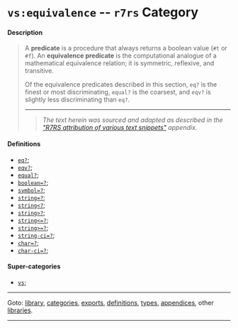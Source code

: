 

<a id='category__r7rs__vs_3a_equivalence'></a>

# `vs:equivalence` -- `r7rs` Category


<a id='category__r7rs__vs_3a_equivalence__description'></a>

#### Description

> A **predicate** is a procedure that always returns a boolean
> value (`#t` or `#f`).  An **equivalence predicate** is
> the computational analogue of a mathematical equivalence relation; it is
> symmetric, reflexive, and transitive.
> 
> Of the equivalence predicates
> described in this section, `eq?` is the finest or most
> discriminating, `equal?` is the coarsest, and `eqv?` is
> slightly less discriminating than `eq?`.
> 
> 
> ----
> > *The text herein was sourced and adapted as described in the ["R7RS attribution of various text snippets"](../../r7rs/appendices/attribution.md#appendix__r7rs__attribution) appendix.*


<a id='category__r7rs__vs_3a_equivalence__definitions'></a>

#### Definitions

 * [`eq?`](../../r7rs/definitions/eq_3f.md#definition__r7rs__eq_3f);
 * [`eqv?`](../../r7rs/definitions/eqv_3f.md#definition__r7rs__eqv_3f);
 * [`equal?`](../../r7rs/definitions/equal_3f.md#definition__r7rs__equal_3f);
 * [`boolean=?`](../../r7rs/definitions/boolean_3d_3f.md#definition__r7rs__boolean_3d_3f);
 * [`symbol=?`](../../r7rs/definitions/symbol_3d_3f.md#definition__r7rs__symbol_3d_3f);
 * [`string=?`](../../r7rs/definitions/string_3d_3f.md#definition__r7rs__string_3d_3f);
 * [`string<?`](../../r7rs/definitions/string_3c_3f.md#definition__r7rs__string_3c_3f);
 * [`string>?`](../../r7rs/definitions/string_3e_3f.md#definition__r7rs__string_3e_3f);
 * [`string<=?`](../../r7rs/definitions/string_3c_3d_3f.md#definition__r7rs__string_3c_3d_3f);
 * [`string>=?`](../../r7rs/definitions/string_3e_3d_3f.md#definition__r7rs__string_3e_3d_3f);
 * [`string-ci=?`](../../r7rs/definitions/string-ci_3d_3f.md#definition__r7rs__string-ci_3d_3f);
 * [`char=?`](../../r7rs/definitions/char_3d_3f.md#definition__r7rs__char_3d_3f);
 * [`char-ci=?`](../../r7rs/definitions/char-ci_3d_3f.md#definition__r7rs__char-ci_3d_3f);


<a id='category__r7rs__vs_3a_equivalence__super-categories'></a>

#### Super-categories

 * [`vs`](../../r7rs/categories/vs.md#category__r7rs__vs);

----

Goto: [library](../../r7rs/_index.md#library__r7rs), [categories](../../r7rs/categories/_index.md#toc__r7rs__categories), [exports](../../r7rs/exports/_index.md#toc__r7rs__exports), [definitions](../../r7rs/definitions/_index.md#toc__r7rs__definitions), [types](../../r7rs/types/_index.md#toc__r7rs__types), [appendices](../../r7rs/appendices/_index.md#toc__r7rs__appendices), other [libraries](../../_libraries.md#toc__libraries).

----

